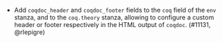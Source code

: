 - Add `coqdoc_header` and `coqdoc_footer` fields to the `coq` field of the
  `env` stanza, and to the `coq.theory` stanza, allowing to configure a
  custom header or footer respectively in the HTML output of `coqdoc`.
  (#11131, @rlepigre)
